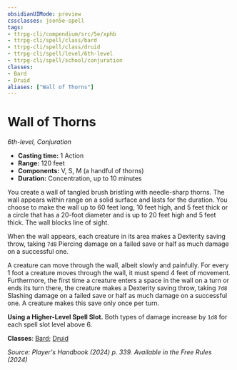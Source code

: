 ```yaml
---
obsidianUIMode: preview
cssclasses: json5e-spell
tags:
- ttrpg-cli/compendium/src/5e/xphb
- ttrpg-cli/spell/class/bard
- ttrpg-cli/spell/class/druid
- ttrpg-cli/spell/level/6th-level
- ttrpg-cli/spell/school/conjuration
classes:
- Bard
- Druid
aliases: ["Wall of Thorns"]
---
```

# Wall of Thorns
*6th-level, Conjuration*  


- **Casting time:** 1 Action
- **Range:** 120 feet
- **Components:** V, S, M (a handful of thorns)
- **Duration:** Concentration, up to 10 minutes

You create a wall of tangled brush bristling with needle-sharp thorns. The wall appears within range on a solid surface and lasts for the duration. You choose to make the wall up to 60 feet long, 10 feet high, and 5 feet thick or a circle that has a 20-foot diameter and is up to 20 feet high and 5 feet thick. The wall blocks line of sight.

When the wall appears, each creature in its area makes a Dexterity saving throw, taking `7d8` Piercing damage on a failed save or half as much damage on a successful one.

A creature can move through the wall, albeit slowly and painfully. For every 1 foot a creature moves through the wall, it must spend 4 feet of movement. Furthermore, the first time a creature enters a space in the wall on a turn or ends its turn there, the creature makes a Dexterity saving throw, taking `7d8` Slashing damage on a failed save or half as much damage on a successful one. A creature makes this save only once per turn.

**Using a Higher-Level Spell Slot.** Both types of damage increase by `1d8` for each spell slot level above 6.

**Classes**: [Bard](3-Mechanics/CLI/lists/list-spells-classes-bard.md); [Druid](3-Mechanics/CLI/lists/list-spells-classes-druid.md)

*Source: Player's Handbook (2024) p. 339. Available in the Free Rules (2024)*